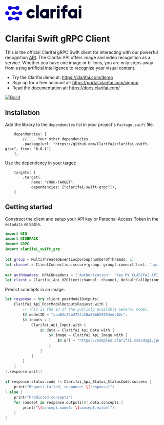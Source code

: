 ![Clarifai logo](docs/logo.png)

# Clarifai Swift gRPC Client

This is the official Clarifai gRPC Swift client for interacting with our powerful recognition
[API](https://docs.clarifai.com).
The Clarifai API offers image and video recognition as a service. Whether you have one image or
billions, you are only steps away from using artificial intelligence to recognize your visual
content.

* Try the Clarifai demo at: https://clarifai.com/demo
* Sign up for a free account at: https://portal.clarifai.com/signup
* Read the documentation at: https://docs.clarifai.com/

[![Build](https://github.com/Clarifai/clarifai-swift-grpc/workflows/Run%20tests/badge.svg)](https://github.com/Clarifai/clarifai-swift-grpc/actions)

## Installation

Add the library to the `dependencies` list in your project's `Package.swift` file.

```
    dependencies: [
        // ... Your other dependencies.
        .package(url: "https://github.com/Clarifai/clarifai-swift-grpc", from: "0.0.1")
    ],
```

Use the dependency in your target:

```
    targets: [
        .target(
            name: "YOUR-TARGET",
            dependencies: ["clarifai-swift-grpc"]),
    ]
```

## Getting started

Construct the client and setup your API key or Personal Access Token in the `metadata` variable.

```swift
import NIO
import NIOHPACK
import GRPC
import clarifai_swift_grp

let group = MultiThreadedEventLoopGroup(numberOfThreads: 1)
let channel = ClientConnection.secure(group: group).connect(host: "api.clarifai.com", port: 443)

var authHeaders: HPACKHeaders = ["Authorization": "Key MY_CLARIFAI_API_KEY_OR_PAT"]
let client = Clarifai_Api_V2Client(channel: channel, defaultCallOptions: CallOptions(customMetadata: authHeaders))
```

Predict concepts in an image:

```swift
let response = try client.postModelOutputs(
    Clarifai_Api_PostModelOutputsRequest.with {
        // This is the ID of the publicly available General model.
        $0.modelID = "aaa03c23b3724a16a56b629203edc62c";
        $0.inputs = [
            Clarifai_Api_Input.with {
                $0.data = Clarifai_Api_Data.with {
                    $0.image = Clarifai_Api_Image.with {
                        $0.url = "https://samples.clarifai.com/dog2.jpeg"
                    }
                }
            }
        ]
    }
).response.wait()

if response.status.code != Clarifai_Api_Status_StatusCode.success {
    print("Request failed, response: \(response)")
} else {
    print("Predicted concepts")
    for concept in response.outputs[0].data.concepts {
        print("\(concept.name): \(concept.value)")
    }
}
```
